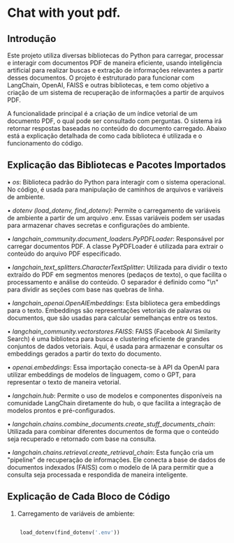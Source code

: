 
# Chat with yout pdf.

## Introdução
Este projeto utiliza diversas bibliotecas do Python para carregar, processar e interagir com documentos PDF de maneira eficiente, usando inteligência artificial para realizar buscas e extração de informações relevantes a partir desses documentos. O projeto é estruturado para funcionar com LangChain, OpenAI, FAISS e outras bibliotecas, e tem como objetivo a criação de um sistema de recuperação de informações a partir de arquivos PDF.

A funcionalidade principal é a criação de um índice vetorial de um documento PDF, o qual pode ser consultado com perguntas. O sistema irá retornar respostas baseadas no conteúdo do documento carregado. Abaixo está a explicação detalhada de como cada biblioteca é utilizada e o funcionamento do código.

## Explicação das Bibliotecas e Pacotes Importados
• *os*: Biblioteca padrão do Python para interagir com o sistema operacional. No código, é usada para manipulação de caminhos de arquivos e variáveis de ambiente.

• *dotenv (load_dotenv, find_dotenv)*: Permite o carregamento de variáveis de ambiente a partir de um arquivo .env. Essas variáveis podem ser usadas para armazenar chaves secretas e configurações do ambiente.

• *langchain_community.document_loaders.PyPDFLoader*: Responsável por carregar documentos PDF. A classe PyPDFLoader é utilizada para extrair o conteúdo do arquivo PDF especificado.

• *langchain_text_splitters.CharacterTextSplitter*: Utilizada para dividir o texto extraído do PDF em segmentos menores (pedaços de texto), o que facilita o processamento e análise do conteúdo. O separador é definido como "\n" para dividir as seções com base nas quebras de linha.

• *langchain_openai.OpenAIEmbeddings*: Esta biblioteca gera embeddings para o texto. Embeddings são representações vetoriais de palavras ou documentos, que são usadas para calcular semelhanças entre os textos.

• *langchain_community.vectorstores.FAISS*: FAISS (Facebook AI Similarity Search) é uma biblioteca para busca e clustering eficiente de grandes conjuntos de dados vetoriais. Aqui, é usada para armazenar e consultar os embeddings gerados a partir do texto do documento.

• *openai.embeddings*: Essa importação conecta-se à API da OpenAI para utilizar embeddings de modelos de linguagem, como o GPT, para representar o texto de maneira vetorial.

• *langchain.hub*: Permite o uso de modelos e componentes disponíveis na comunidade LangChain diretamente do hub, o que facilita a integração de modelos prontos e pré-configurados.

• *langchain.chains.combine_documents.create_stuff_documents_chain*: Utilizada para combinar diferentes documentos de forma que o conteúdo seja recuperado e retornado com base na consulta.

• *langchain.chains.retrieval.create_retrieval_chain*: Esta função cria um "pipeline" de recuperação de informações. Ele conecta a base de dados de documentos indexados (FAISS) com o modelo de IA para permitir que a consulta seja processada e respondida de maneira inteligente.


## Explicação de Cada Bloco de Código

1. Carregamento de variáveis de ambiente:

```python

    load_dotenv(find_dotenv('.env'))
    
```